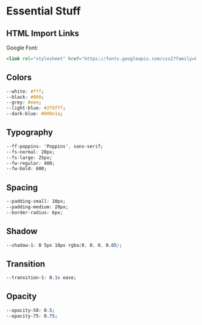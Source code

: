 # Essential Stuff

## HTML Import Links

Google Font:

```html
<link rel="stylesheet" href="https://fonts.googleapis.com/css2?family=Poppins:wght@300;400;500;600;700&display=swap">
```

## Colors

``` css
--white: #fff;
--black: #000;
--grey: #eee;
--light-blue: #2f9fff;
--dark-blue: #000e1a;
```

## Typography

``` css
--ff-poppins: 'Poppins', sans-serif;
--fs-normal: 20px;
--fs-large: 25px;
--fw-regular: 400;
--fw-bold: 600;
```

## Spacing

``` css
--padding-small: 10px;
--padding-medium: 20px;
--border-radius: 6px;
```

## Shadow

``` css
--shadow-1: 0 5px 10px rgba(0, 0, 0, 0.05);
```

## Transition

``` css
--transition-1: 0.1s ease;
```

## Opacity

``` css
--opacity-50: 0.5;
--opacity-75: 0.75;
```
